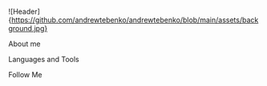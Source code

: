 ![Header]{https://github.com/andrewtebenko/andrewtebenko/blob/main/assets/background.jpg}

About me

Languages and Tools

Follow Me